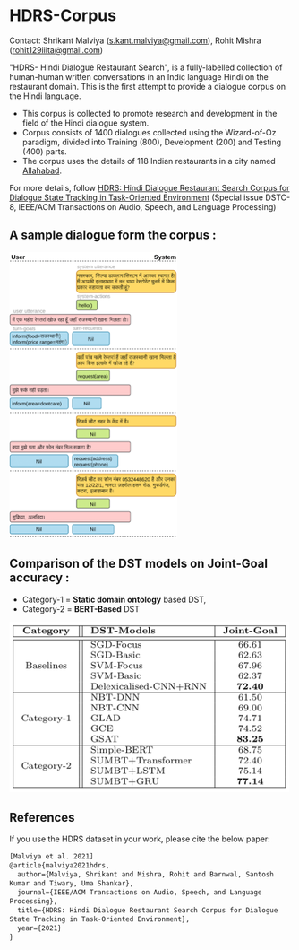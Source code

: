 # HDRS-Corpus
Contact: Shrikant Malviya (s.kant.malviya@gmail.com), Rohit Mishra (rohit129iiita@gmail.com)

"HDRS- Hindi Dialogue Restaurant Search", is a fully-labelled collection of human-human written conversations in an Indic language Hindi on the restaurant domain. This is the first attempt to provide a dialogue corpus on the Hindi language.
* This corpus is collected to promote research and development in the field of the Hindi dialogue system.
* Corpus consists of 1400 dialogues collected using the Wizard-of-Oz paradigm, divided into Training (800), Development (200) and Testing (400) parts.
* The corpus uses the details of 118 Indian restaurants in a city named [Allahabad](https://en.wikipedia.org/wiki/Allahabad).

For more details, follow [HDRS: Hindi Dialogue Restaurant Search Corpus for Dialogue State Tracking in Task-Oriented Environment](https://ieeexplore.ieee.org/abstract/document/9376978) (Special issue DSTC-8, IEEE/ACM Transactions on Audio, Speech, and Language Processing)

## A sample dialogue form the corpus :
<img src="imgs/Dialogue_Example.png" width="300"/>

## Comparison of the DST models on Joint-Goal accuracy :
  * Category-1 =  **Static domain ontology** based DST,
  * Category-2 = **BERT-Based** DST


<img src="imgs/HDRS-joint-goal-accuracy.png" width="500"/>

## References
If you use the HDRS dataset in your work, please cite the below paper:
```
[Malviya et al. 2021]
@article{malviya2021hdrs,
  author={Malviya, Shrikant and Mishra, Rohit and Barnwal, Santosh Kumar and Tiwary, Uma Shankar},
  journal={IEEE/ACM Transactions on Audio, Speech, and Language Processing},
  title={HDRS: Hindi Dialogue Restaurant Search Corpus for Dialogue State Tracking in Task-Oriented Environment},
  year={2021}
}
```
